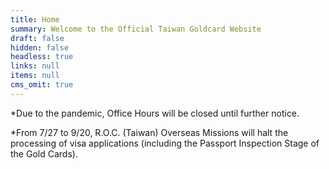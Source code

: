 ```yaml
---
title: Home
summary: Welcome to the Official Taiwan Goldcard Website
draft: false
hidden: false
headless: true
links: null
items: null
cms_omit: true
---
```

\*Due to the pandemic, Office Hours will be closed until further notice.

\*From 7/27 to 9/20, R.O.C. (Taiwan) Overseas Missions will halt the processing of visa applications (including the Passport Inspection Stage of the Gold Cards).